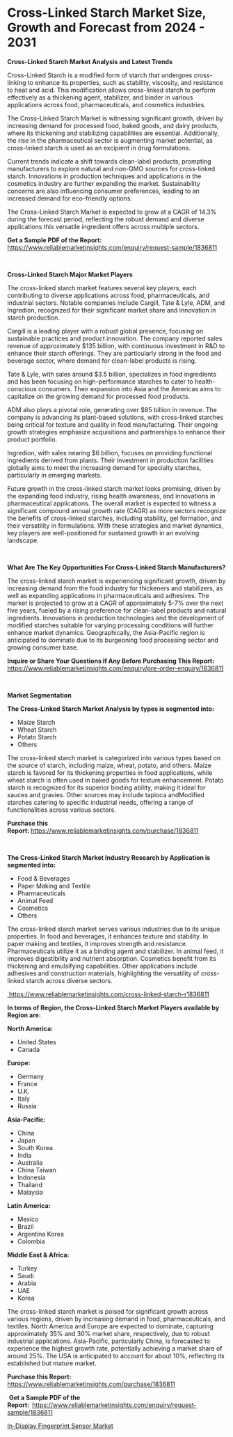 <p><h1>Cross-Linked Starch Market Size, Growth and Forecast from 2024 - 2031</h1></p><p><strong>Cross-Linked Starch Market Analysis and Latest Trends</strong></p>
<p><p>Cross-Linked Starch is a modified form of starch that undergoes cross-linking to enhance its properties, such as stability, viscosity, and resistance to heat and acid. This modification allows cross-linked starch to perform effectively as a thickening agent, stabilizer, and binder in various applications across food, pharmaceuticals, and cosmetics industries.</p><p>The Cross-Linked Starch Market is witnessing significant growth, driven by increasing demand for processed food, baked goods, and dairy products, where its thickening and stabilizing capabilities are essential. Additionally, the rise in the pharmaceutical sector is augmenting market potential, as cross-linked starch is used as an excipient in drug formulations.</p><p>Current trends indicate a shift towards clean-label products, prompting manufacturers to explore natural and non-GMO sources for cross-linked starch. Innovations in production techniques and applications in the cosmetics industry are further expanding the market. Sustainability concerns are also influencing consumer preferences, leading to an increased demand for eco-friendly options.</p><p>The Cross-Linked Starch Market is expected to grow at a CAGR of 14.3% during the forecast period, reflecting the robust demand and diverse applications this versatile ingredient offers across multiple sectors.</p></p>
<p><strong>Get a Sample PDF of the Report:&nbsp;</strong> <a href="https://www.reliablemarketinsights.com/enquiry/request-sample/1836811?utm_campaign=1512&utm_medium=2&utm_source=Github&utm_content=ia&utm_term=31122024&utm_id=cross-linked-starch">https://www.reliablemarketinsights.com/enquiry/request-sample/1836811</a></p>
<p>&nbsp;</p>
<p><strong>Cross-Linked Starch Major Market Players</strong></p>
<p><p>The cross-linked starch market features several key players, each contributing to diverse applications across food, pharmaceuticals, and industrial sectors. Notable companies include Cargill, Tate & Lyle, ADM, and Ingredion, recognized for their significant market share and innovation in starch production.</p><p>Cargill is a leading player with a robust global presence, focusing on sustainable practices and product innovation. The company reported sales revenue of approximately $135 billion, with continuous investment in R&D to enhance their starch offerings. They are particularly strong in the food and beverage sector, where demand for clean-label products is rising.</p><p>Tate & Lyle, with sales around $3.5 billion, specializes in food ingredients and has been focusing on high-performance starches to cater to health-conscious consumers. Their expansion into Asia and the Americas aims to capitalize on the growing demand for processed food products.</p><p>ADM also plays a pivotal role, generating over $85 billion in revenue. The company is advancing its plant-based solutions, with cross-linked starches being critical for texture and quality in food manufacturing. Their ongoing growth strategies emphasize acquisitions and partnerships to enhance their product portfolio.</p><p>Ingredion, with sales nearing $6 billion, focuses on providing functional ingredients derived from plants. Their investment in production facilities globally aims to meet the increasing demand for specialty starches, particularly in emerging markets.</p><p>Future growth in the cross-linked starch market looks promising, driven by the expanding food industry, rising health awareness, and innovations in pharmaceutical applications. The overall market is expected to witness a significant compound annual growth rate (CAGR) as more sectors recognize the benefits of cross-linked starches, including stability, gel formation, and their versatility in formulations. With these strategies and market dynamics, key players are well-positioned for sustained growth in an evolving landscape.</p></p>
<p>&nbsp;</p>
<p><strong>What Are The Key Opportunities For Cross-Linked Starch Manufacturers?</strong></p>
<p><p>The cross-linked starch market is experiencing significant growth, driven by increasing demand from the food industry for thickeners and stabilizers, as well as expanding applications in pharmaceuticals and adhesives. The market is projected to grow at a CAGR of approximately 5-7% over the next five years, fueled by a rising preference for clean-label products and natural ingredients. Innovations in production technologies and the development of modified starches suitable for varying processing conditions will further enhance market dynamics. Geographically, the Asia-Pacific region is anticipated to dominate due to its burgeoning food processing sector and growing consumer base.</p></p>
<p><strong>Inquire or Share Your Questions If Any Before Purchasing This Report:</strong> <a href="https://www.reliablemarketinsights.com/enquiry/pre-order-enquiry/1836811?utm_campaign=1512&utm_medium=2&utm_source=Github&utm_content=ia&utm_term=31122024&utm_id=cross-linked-starch">https://www.reliablemarketinsights.com/enquiry/pre-order-enquiry/1836811</a></p>
<p>&nbsp;</p>
<p><strong>Market Segmentation</strong></p>
<p><strong>The Cross-Linked Starch Market Analysis by types is segmented into:</strong></p>
<p><ul><li>Maize Starch</li><li>Wheat Starch</li><li>Potato Starch</li><li>Others</li></ul></p>
<p><p>The cross-linked starch market is categorized into various types based on the source of starch, including maize, wheat, potato, and others. Maize starch is favored for its thickening properties in food applications, while wheat starch is often used in baked goods for texture enhancement. Potato starch is recognized for its superior binding ability, making it ideal for sauces and gravies. Other sources may include tapioca andModified starches catering to specific industrial needs, offering a range of functionalities across various sectors.</p></p>
<p><strong>Purchase this Report:&nbsp;</strong><a href="https://www.reliablemarketinsights.com/purchase/1836811?utm_campaign=1512&utm_medium=2&utm_source=Github&utm_content=ia&utm_term=31122024&utm_id=cross-linked-starch">https://www.reliablemarketinsights.com/purchase/1836811</a></p>
<p>&nbsp;</p>
<p><strong>The Cross-Linked Starch Market Industry Research by Application is segmented into:</strong></p>
<p><ul><li>Food & Beverages</li><li>Paper Making and Textile</li><li>Pharmaceuticals</li><li>Animal Feed</li><li>Cosmetics</li><li>Others</li></ul></p>
<p><p>The cross-linked starch market serves various industries due to its unique properties. In food and beverages, it enhances texture and stability. In paper making and textiles, it improves strength and resistance. Pharmaceuticals utilize it as a binding agent and stabilizer. In animal feed, it improves digestibility and nutrient absorption. Cosmetics benefit from its thickening and emulsifying capabilities. Other applications include adhesives and construction materials, highlighting the versatility of cross-linked starch across diverse sectors.</p></p>
<p><a href="https://www.reliablemarketinsights.com/cross-linked-starch-r1836811?utm_campaign=1512&utm_medium=2&utm_source=Github&utm_content=ia&utm_term=31122024&utm_id=cross-linked-starch">&nbsp;https://www.reliablemarketinsights.com/cross-linked-starch-r1836811</a></p>
<p><strong>In terms of Region, the Cross-Linked Starch Market Players available by Region are:</strong></p>
<p>
    <p> <strong> North America: </strong>
        <ul>
            <li>United States</li>
            <li>Canada</li>
        </ul>
        </p> 
    <p> <strong> Europe: </strong>
        <ul>
            <li>Germany</li>
            <li>France</li>
            <li>U.K.</li>
            <li>Italy</li>
            <li>Russia</li>
        </ul>
        </p> 
    <p> <strong> Asia-Pacific: </strong>
        <ul>
            <li>China</li>
            <li>Japan</li>
            <li>South Korea</li>
            <li>India</li>
            <li>Australia</li>
            <li>China Taiwan</li>
            <li>Indonesia</li>
            <li>Thailand</li>
            <li>Malaysia</li>
        </ul>
        </p> 
    <p> <strong> Latin America: </strong>
        <ul>
            <li>Mexico</li>
            <li>Brazil</li>
            <li>Argentina Korea</li>
            <li>Colombia</li>
        </ul>
        </p> 
    <p> <strong> Middle East & Africa: </strong>
        <ul>
            <li>Turkey</li>
            <li>Saudi</li>
            <li>Arabia</li>
            <li>UAE</li>
            <li>Korea</li>
        </ul>
    </p>
    </p>
<p><p>The cross-linked starch market is poised for significant growth across various regions, driven by increasing demand in food, pharmaceuticals, and textiles. North America and Europe are expected to dominate, capturing approximately 35% and 30% market share, respectively, due to robust industrial applications. Asia-Pacific, particularly China, is forecasted to experience the highest growth rate, potentially achieving a market share of around 25%. The USA is anticipated to account for about 10%, reflecting its established but mature market.</p></p>
<p><strong>Purchase this Report: </strong><a href="https://www.reliablemarketinsights.com/purchase/1836811?utm_campaign=1512&utm_medium=2&utm_source=Github&utm_content=ia&utm_term=31122024&utm_id=cross-linked-starch">https://www.reliablemarketinsights.com/purchase/1836811</a></p>
<p>&nbsp;<strong>Get a Sample PDF of the Report:&nbsp;&nbsp;</strong><a href="https://www.reliablemarketinsights.com/enquiry/request-sample/1836811?utm_campaign=1512&utm_medium=2&utm_source=Github&utm_content=ia&utm_term=31122024&utm_id=cross-linked-starch">https://www.reliablemarketinsights.com/enquiry/request-sample/1836811</a></p>
<p><strong></strong></p>
<p><p><a href="https://github.com/willjis/Market-Research-Report-List-1/blob/main/in-display-fingerprint-sensor-market.md?utm_campaign=1512&utm_medium=2&utm_source=Github&utm_content=ia&utm_term=31122024&utm_id=cross-linked-starch">In-Display Fingerprint Sensor Market</a></p></p>